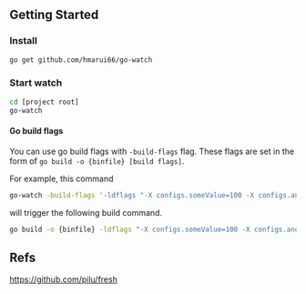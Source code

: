 ## Getting Started

### Install
```sh
go get github.com/hmarui66/go-watch
```

### Start watch
```sh
cd [project root]
go-watch
```

#### Go build flags

You can use go build flags with `-build-flags` flag.
These flags are set in the form of `go build -o {binfile} [build flags]`.

For example, this command

```sh
go-watch -build-flags '-ldflags "-X configs.someValue=100 -X configs.anotherValue=300"'
```

will trigger the following build command.

```sh
go build -o {binfile} -ldflags "-X configs.someValue=100 -X configs.anotherValue=300"
```

## Refs

https://github.com/pilu/fresh
